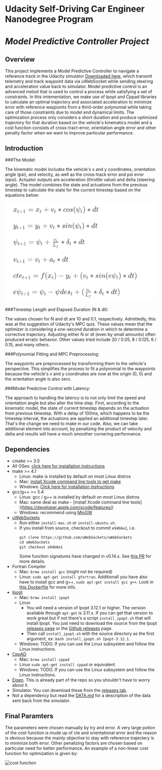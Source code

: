 # Udacity Self-Driving Car Engineer Nanodegree Program
# *Model Predictive Controller Project*

## Overview

This project implements a Model Predictive Controller to navigate a reference track in the Udacity simulator [Downloaded here](https://github.com/udacity/self-driving-car-sim/releases), which transmit telemetry and track waypoint data via uWebSocket while sending steering and acceleration value back to simulator. Model predictive control is an advanced metod that is used to control a process while satisfying a set of constraints. In this imlementation, we make use of Ipopt and Cppad libraries to calculate an optimal trajectory and associated acceleration to minimize error with reference waypoints from a third-order polynomial while taking care of those constraints due to model and dynamical limits. The optimization process only considers a short duration and produce optimized trajectory for that duration based on the vehicle's kinematics model and a cost function consists of cross-tract-error, orientation angle error and other penalty factor when we want to improve particular performance.

## Introduction

###The Model: 

The kinematic model includes the vehicle's x and y coordinates, orientation angle (psi), and velocity, as well as the cross-track error and psi error (epsi). Actuator outputs are acceleration (throttle value) and delta (steering angle). The model combines the state and actuations from the previous timestep to calculate the state for the current timestep based on the equations below:

![equations](./eqns.png)

###Timestep Length and Elapsed Duration (N & dt): 

The values chosen for N and dt are 10 and 0.1, respectively. Admittedly, this was at the suggestion of Udacity's MPC quiz. These values mean that the optimizer is considering a one-second duration in which to determine a corrective trajectory. Adjusting either N or dt (even by small amounts) often produced erratic behavior. Other values tried include 20 / 0.05, 8 / 0.125, 6 / 0.15, and many others. 

###Polynomial Fitting and MPC Preprocessing: 

The waypoints are preprocessed by transforming them to the vehicle's perspective. This simplifies the process to fit a polynomial to the waypoints because the vehicle's x and y coordinates are now at the origin (0, 0) and the orientation angle is also zero. 

###Model Predictive Control with Latency: 

The approach to handling the latency is to not only limit the speed and orientation angle but also alter the time step. First, according to the kinematic model, the state of current timestep depends on the actuation from previous timestep. With a delay of 100ms, which happens to be the timestep interval, the actuations are applied an additional timestep later. That's the change we need to make in our code. Also, we can take additional element into account, by penalizing the product of velocity and delta and results will have a much smoother cornering performance.


## Dependencies

* cmake >= 3.5
 * All OSes: [click here for installation instructions](https://cmake.org/install/)
* make >= 4.1
  * Linux: make is installed by default on most Linux distros
  * Mac: [install Xcode command line tools to get make](https://developer.apple.com/xcode/features/)
  * Windows: [Click here for installation instructions](http://gnuwin32.sourceforge.net/packages/make.htm)
* gcc/g++ >= 5.4
  * Linux: gcc / g++ is installed by default on most Linux distros
  * Mac: same deal as make - [install Xcode command line tools]((https://developer.apple.com/xcode/features/)
  * Windows: recommend using [MinGW](http://www.mingw.org/)
* [uWebSockets](https://github.com/uWebSockets/uWebSockets)
  * Run either `install-mac.sh` or `install-ubuntu.sh`.
  * If you install from source, checkout to commit `e94b6e1`, i.e.
    ```
    git clone https://github.com/uWebSockets/uWebSockets 
    cd uWebSockets
    git checkout e94b6e1
    ```
    Some function signatures have changed in v0.14.x. See [this PR](https://github.com/udacity/CarND-MPC-Project/pull/3) for more details.
* Fortran Compiler
  * Mac: `brew install gcc` (might not be required)
  * Linux: `sudo apt-get install gfortran`. Additionall you have also have to install gcc and g++, `sudo apt-get install gcc g++`. Look in [this Dockerfile](https://github.com/udacity/CarND-MPC-Quizzes/blob/master/Dockerfile) for more info.
* [Ipopt](https://projects.coin-or.org/Ipopt)
  * Mac: `brew install ipopt`
  * Linux
    * You will need a version of Ipopt 3.12.1 or higher. The version available through `apt-get` is 3.11.x. If you can get that version to work great but if not there's a script `install_ipopt.sh` that will install Ipopt. You just need to download the source from the Ipopt [releases page](https://www.coin-or.org/download/source/Ipopt/) or the [Github releases](https://github.com/coin-or/Ipopt/releases) page.
    * Then call `install_ipopt.sh` with the source directory as the first argument, ex: `bash install_ipopt.sh Ipopt-3.12.1`. 
  * Windows: TODO. If you can use the Linux subsystem and follow the Linux instructions.
* [CppAD](https://www.coin-or.org/CppAD/)
  * Mac: `brew install cppad`
  * Linux `sudo apt-get install cppad` or equivalent.
  * Windows: TODO. If you can use the Linux subsystem and follow the Linux instructions.
* [Eigen](http://eigen.tuxfamily.org/index.php?title=Main_Page). This is already part of the repo so you shouldn't have to worry about it.
* Simulator. You can download these from the [releases tab](https://github.com/udacity/self-driving-car-sim/releases).
* Not a dependency but read the [DATA.md](./DATA.md) for a description of the data sent back from the simulator.


## Final Paramters
The parameters were chosen manually by try and error. A very large potion of the cost function is mude up of cte and orientational error and the reason is obvious because the mainly objective to stay with reference trajectery is to minimize both error. Other penalizing factors are chosen based on particular need for better performance. An example of a non-linear cost function for optimization is given by:

![cost function](./blob/master/cost_function.png)



